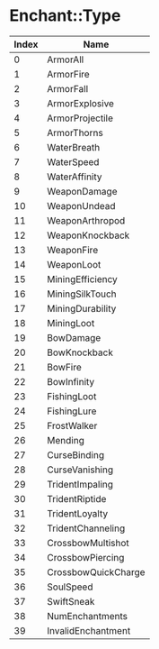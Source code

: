 # Enchant::Type

Index | Name
--- | ---
0 | ArmorAll
1 | ArmorFire
2 | ArmorFall
3 | ArmorExplosive
4 | ArmorProjectile
5 | ArmorThorns
6 | WaterBreath
7 | WaterSpeed
8 | WaterAffinity
9 | WeaponDamage
10 | WeaponUndead
11 | WeaponArthropod
12 | WeaponKnockback
13 | WeaponFire
14 | WeaponLoot
15 | MiningEfficiency
16 | MiningSilkTouch
17 | MiningDurability
18 | MiningLoot
19 | BowDamage
20 | BowKnockback
21 | BowFire
22 | BowInfinity
23 | FishingLoot
24 | FishingLure
25 | FrostWalker
26 | Mending
27 | CurseBinding
28 | CurseVanishing
29 | TridentImpaling
30 | TridentRiptide
31 | TridentLoyalty
32 | TridentChanneling
33 | CrossbowMultishot
34 | CrossbowPiercing
35 | CrossbowQuickCharge
36 | SoulSpeed
37 | SwiftSneak
38 | NumEnchantments
39 | InvalidEnchantment